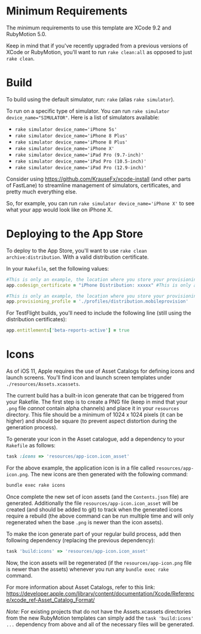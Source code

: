 # Minimum Requirements #

The minimum requirements to use this template are XCode 9.2 and
RubyMotion 5.0.

Keep in mind that if you've recently upgraded from a previous versions
of XCode or RubyMotion, you'll want to run `rake clean:all` as opposed
to just `rake clean`.

# Build #

To build using the default simulator, run: `rake` (alias `rake
simulator`).

To run on a specific type of simulator. You can run `rake simulator
device_name="SIMULATOR"`. Here is a list of simulators available:

- `rake simulator device_name='iPhone 5s'`
- `rake simulator device_name='iPhone 8 Plus'`
- `rake simulator device_name='iPhone 8 Plus'`
- `rake simulator device_name='iPhone X'`
- `rake simulator device_name='iPad Pro (9.7-inch)'`
- `rake simulator device_name='iPad Pro (10.5-inch)'`
- `rake simulator device_name='iPad Pro (12.9-inch)'`

Consider using https://github.com/KrauseFx/xcode-install (and other
parts of FastLane) to streamline management of simulators,
certificates, and pretty much everything else.

So, for example, you can run `rake simulator device_name='iPhone X'`
to see what your app would look like on iPhone X.

# Deploying to the App Store #

To deploy to the App Store, you'll want to use `rake clean
archive:distribution`. With a valid distribution certificate.

In your `Rakefile`, set the following values:

```ruby
#This is only an example, the location where you store your provisioning profiles is at your discretion.
app.codesign_certificate = "iPhone Distribution: xxxxx" #This is only an example, you certificate name may be different.

#This is only an example, the location where you store your provisioning profiles is at your discretion.
app.provisioning_profile = './profiles/distribution.mobileprovision'
```

For TestFlight builds, you'll need to include the following line
(still using the distribution certificates):

```ruby
app.entitlements['beta-reports-active'] = true
```

# Icons #

As of iOS 11, Apple requires the use of Asset Catalogs for defining
icons and launch screens. You'll find icon and launch screen templates
under `./resources/Assets.xcassets`. 

The current build has a built-in icon generate that can be triggered 
from your Rakefile. The first step is to create a PNG file (keep in 
mind that your `.png` file _cannot_ contain alpha channels) and place 
it in your `resources` directory. This file should be a minimum of 1024 
x 1024 pixels (it can be higher) and should be square (to prevent 
aspect distortion during the generation process).

To generate your icon in the Asset catalogue, add a dependency to your `Rakefile` as follows:

```ruby
task :icons => 'resources/app-icon.icon_asset'
```

For the above example, the application icon is in a file called `resources/app-icon.png`. The new icons are then generated with the following command:

```sh
bundle exec rake icons
```
Once complete the new set of icon assets (and the `Contents.json` file)
are generated. Additionally the file `resources/app-icon.icon_asset` will be 
created (and should be added to git) to track when the generated icons require
a rebuild (the above command can be run multiple time and will only regenerated
when the base `.png` is newer than the icon assets).

To make the icon generate part of your regular build process, add then following
dependency (replacing the previous dependency):

```ruby
task 'build:icons' => 'resources/app-icon.icon_asset'
```

Now, the icon assets will be regenerated (if the `resources/app-icon.png` file is newer than the assets) whenever you run any `bundle exec rake` command.

For more information about Asset Catalogs, refer to this link: https://developer.apple.com/library/content/documentation/Xcode/Reference/xcode_ref-Asset_Catalog_Format/

*Note:* For existing projects that do not have the Assets.xcassets directories from the new 
RubyMotion templates can simply add the `task 'build:icons' ...` dependency from above and 
all of the necessary files will be generated. 